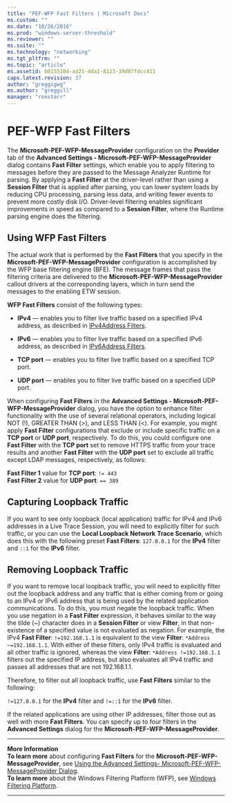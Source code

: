 ```yaml
---
title: "PEF-WFP Fast Filters | Microsoft Docs"
ms.custom: ""
ms.date: "10/26/2016"
ms.prod: "windows-server-threshold"
ms.reviewer: ""
ms.suite: ""
ms.technology: "networking"
ms.tgt_pltfrm: ""
ms.topic: "article"
ms.assetid: b0155104-ad21-4da1-8123-39d07fdcc411
caps.latest.revision: 37
author: "greggigwg"
ms.author: "greggill"
manager: "ronstarr"
---
```


# PEF-WFP Fast Filters

The **Microsoft-PEF-WFP-MessageProvider** configuration on the **Provider** tab of the **Advanced Settings - Microsoft-PEF-WFP-MessageProvider** dialog contains **Fast Filter** settings, which enable you to apply filtering to messages before they are passed to the Message Analyzer Runtime for parsing. By applying a **Fast Filter** at the driver-level rather than using a  **Session Filter** that is applied after parsing, you can lower system loads by reducing CPU processing, parsing less data, and writing fewer events to prevent more costly disk I/O. Driver-level filtering enables significant improvements in speed as compared to a **Session Filter**, where the Runtime parsing engine does the filtering.  
  
## Using WFP Fast Filters  

 The actual work that is performed by the **Fast Filters** that you specify in the **Microsoft-PEF-WFP-MessageProvider** configuration is accomplished by the WFP base filtering engine (BFE). The message frames that pass the filtering criteria are delivered to the **Microsoft-PEF-WFP-MessageProvider** callout drivers at the corresponding layers, which in turn send the messages to the enabling ETW session.  
  
 **WFP Fast Filters** consist of the following types:  
  
-   **IPv4** — enables you to filter live traffic based on a specified IPv4 address, as described in [IPv4Address Filters](ipv4address-filters.md).  
  
-   **IPv6** — enables you to filter live traffic based on a specified IPv6 address, as described in [IPv6Address Filters](ipv6address-filters.md).  
  
-   **TCP port** — enables you to filter live traffic based on a specified TCP port.  
  
-   **UDP port** — enables you to filter live traffic based on a specified UDP port.  
  
 When configuring **Fast Filters** in the **Advanced Settings - Microsoft-PEF-WFP-MessageProvider** dialog, you have the option to enhance filter functionality with the use of several relational operators, including logical NOT (!), GREATER THAN (>), and LESS THAN (<). For example, you might apply **Fast Filter** configurations that exclude or include specific traffic on a **TCP port** or **UDP port**, respectively. To do this, you could configure one **Fast Filter** with the **TCP port** set to remove HTTPS traffic from your trace results and another **Fast Filter** with the **UDP port** set to exclude all traffic except LDAP messages, respectively, as follows:  
  
 **Fast Filter 1** value for **TCP port**:  `!= 443`  
**Fast Filter 2** value for **UDP port**:  `== 389`  
  
## Capturing Loopback Traffic  
 If you want to see only loopback (local application) traffic for IPv4 and IPv6 addresses in a Live Trace Session, you will need to explicitly filter for such traffic, or you can use the **Local Loopback Network** **Trace Scenario**, which does this with the following preset **Fast Filters**: `127.0.0.1` for the **IPv4** filter and `::1` for the **IPv6** filter.  
  
## Removing Loopback Traffic  

 If you want to remove local loopback traffic, you will need to explicitly filter out the loopback address and any traffic that is either coming from or going to an IPv4 or IPv6 address that is being used by the related application communications. To do this, you must negate the loopback traffic. When you use negation in a **Fast Filter** expression, it behaves similar to the way the tilde (~) character does in a **Session Filter** or view **Filter**, in that non-existence of a specified value is not evaluated as negation. For example, the IPv4 **Fast Filter**: `!=192.168.1.1` is equivalent to the view **Filter**: `*Address ~=192.168.1.1`. With either of these filters, only IPv4 traffic is evaluated and all other traffic is ignored, whereas the view **Filter**: `*Address !=192.168.1.1` filters out the specified IP address, but also evaluates all IPv4 traffic and passes all addresses that are not 192.168.1.1.  
  
 Therefore, to filter out all loopback traffic, use **Fast Filters** similar to the following:  
  
 `!=127.0.0.1` for the **IPv4** filter and `!=::1` for the **IPv6** filter.  
  
 If the related applications are using other IP addresses, filter those out as well with more **Fast Filters**. You can specify up to four filters in the **Advanced Settings** dialog for the **Microsoft-PEF-WFP-MessageProvider**.  
  
---  
  
 **More Information**   
 **To learn more** about configuring **Fast Filters** for the **Microsoft-PEF-WFP-MessageProvider**, see [Using the Advanced Settings- Microsoft-PEF-WFP-MessageProvider Dialog](using-the-advanced-settings-microsoft-pef-wfp-messageprovider-dialog.md).  
**To learn more** about the Windows Filtering Platform (WFP), see [Windows Filtering Platform](http://go.microsoft.com/fwlink/?LinkId=523807).   

---